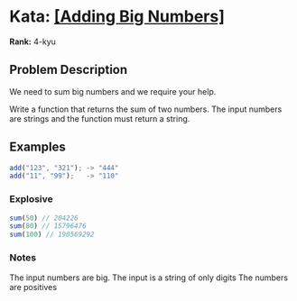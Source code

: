 # Kata: [\[Adding Big Numbers\]](https://www.codewars.com/kata/525f4206b73515bffb000b21)

**Rank:** 4-kyu

## Problem Description
We need to sum big numbers and we require your help.

Write a function that returns the sum of two numbers. The input numbers are strings and the function must return a string.

## Examples

```javascript
add("123", "321"); -> "444"
add("11", "99");   -> "110"
```

### Explosive

```javascript
sum(50) // 204226
sum(80) // 15796476
sum(100) // 190569292
```

### Notes

The input numbers are big.
The input is a string of only digits
The numbers are positives
